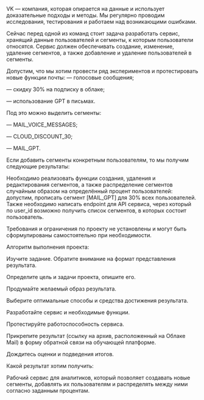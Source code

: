 VK — компания, которая опирается на данные и использует доказательные подходы и методы. Мы регулярно проводим исследования, тестирования и работаем над возникающими ошибками.

Сейчас перед одной из команд стоит задача разработать сервис, хранящий данные пользователей и сегменты, к которым пользователи относятся. Сервис должен обеспечивать создание, изменение, удаление сегментов, а также добавление и удаление пользователей в сегменты.

Допустим, что мы хотим провести ряд экспериментов и протестировать новые функции почты:
— голосовые сообщения;

— скидку 30% на подписку в облаке;

— использование GPT в письмах.

Под это можно выделить сегменты:

— MAIL_VOICE_MESSAGES;

— CLOUD_DISCOUNT_30;

— MAIL_GPT.

Если добавить сегменты конкретным пользователям, то мы получим следующие результаты: 


Необходимо реализовать функции создания, удаления и редактирования сегментов, а также распределение сегментов случайным образом на определённый процент пользователей: допустим, прописать сегмент [MAIL_GPT] для 30% всех пользователей. Также необходимо написать endpoint для API сервиса, через который по user_id возможно получить список сегментов, в которых состоит пользователь.

Требования и ограничения по проекту не установлены и могут быть сформулированы самостоятельно при необходимости.

Алгоритм выполнения проекта:

Изучите задание. Обратите внимание на формат представления результата.

Определите цель и задачи проекта, опишите его.

Продумайте желаемый образ результата.

Выберите оптимальные способы и средства достижения результата.

Разработайте сервис и необходимые функции.

Протестируйте работоспособность сервиса.

Прикрепите результат (ссылку на архив, расположенный на Облаке Mail) в форму обратной связи на обучающей платформе.

Дождитесь оценки и подведения итогов.

Какой результат хотим получить:

Рабочий сервис для аналитиков, который позволяет создавать новые сегменты, добавлять их пользователям и распределять между ними согласно заданным процентам.
